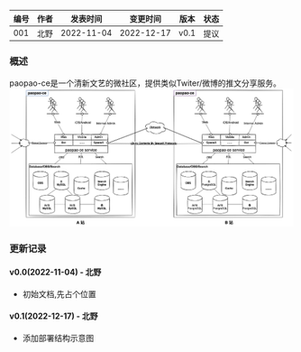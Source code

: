 | 编号 | 作者 | 发表时间 | 变更时间 | 版本 | 状态 |
| ----- | ----- | ----- | ----- | ----- | ----- |
| 001| 北野 | 2022-11-04 | 2022-12-17 | v0.1 | 提议 |

### 概述
paopao-ce是一个清新文艺的微社区，提供类似Twiter/微博的推文分享服务。   
![](.assets/001-01.png)
 
### 更新记录
#### v0.0(2022-11-04) - 北野
* 初始文档,先占个位置

#### v0.1(2022-12-17) - 北野
* 添加部署结构示意图
